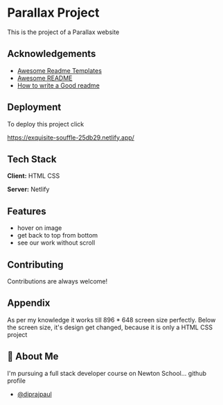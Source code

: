 
# Parallax Project

This is the project of a Parallax website


## Acknowledgements

 - [Awesome Readme Templates](https://awesomeopensource.com/project/elangosundar/awesome-README-templates)
 - [Awesome README](https://github.com/matiassingers/awesome-readme)
 - [How to write a Good readme](https://bulldogjob.com/news/449-how-to-write-a-good-readme-for-your-github-project)


## Deployment

To deploy this project click

https://exquisite-souffle-25db29.netlify.app/



## Tech Stack

**Client:** HTML CSS

**Server:** Netlify


## Features

- hover on image
- get back to top from bottom
- see our work without scroll


## Contributing

Contributions are always welcome!


## Appendix

As per my knowledge it works till 896 * 648 screen size perfectly. Below the screen size, it's design get changed, because it is only a HTML CSS project


## 🚀 About Me
I'm pursuing a full stack developer course on Newton School...
github profile

- [@diprajpaul](https://github.com/diprajPaul)